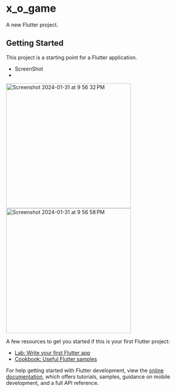 # x_o_game

A new Flutter project.

## Getting Started

This project is a starting point for a Flutter application.
- ScreenShot
- 
<img width="340" alt="Screenshot 2024-01-31 at 9 56 32 PM" src="https://github.com/ahmedalam782/Isalmi-App/assets/63088248/e0f8b5c0-7dee-468c-b7bf-99bae19dc445">
<img width="340" alt="Screenshot 2024-01-31 at 9 56 58 PM" src="https://github.com/ahmedalam782/Isalmi-App/assets/63088248/480b6362-9be8-4884-8526-d4154a058497">

A few resources to get you started if this is your first Flutter project:

- [Lab: Write your first Flutter app](https://docs.flutter.dev/get-started/codelab)
- [Cookbook: Useful Flutter samples](https://docs.flutter.dev/cookbook)

For help getting started with Flutter development, view the
[online documentation](https://docs.flutter.dev/), which offers tutorials,
samples, guidance on mobile development, and a full API reference.
